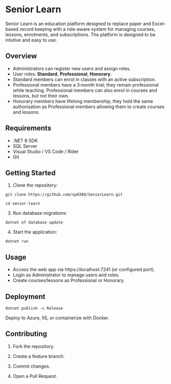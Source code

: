 # Senior Learn

Senior Learn is an education platform designed to replace paper and Excel-based record keeping with a role-aware system for managing courses, lessons, enrolments, and subscriptions.
The platform is designed to be intutive and easy to use.

## Overview
- Administrators can register new users and assign roles.
- User roles: **Standard**, **Professional**, **Honorary**.
- Standard members can enrol in classes with an active subscription.
- Professional members have a 3‑month trial; they remain professional while teaching. Professional members can also enrol in courses and lessons, but not their own.
- Honorary members have lifelong membership; they hold the same authorisation as Professional members allowing them to create courses and lessons.

## Requirements
- .NET 8 SDK
- SQL Server
- Visual Studio / VS Code / Rider
- Git

## Getting Started
1. Clone the repository:
```
git clone https://github.com/sp0389/SeniorLearn.git
```
```
cd senior-learn
```
3. Run database migrations:
```
dotnet ef database update
```
4. Start the application:
```
dotnet run
```
## Usage
- Access the web app via https://localhost:7241 (or configured port).
- Login as Administrator to manage users and roles.
- Create courses/lessons as Professional or Honorary.

## Deployment
```
dotnet publish -c Release
```
Deploy to Azure, IIS, or containerize with Docker.

## Contributing

1. Fork the repository.

2. Create a feature branch.

3. Commit changes.

4. Open a Pull Request.

